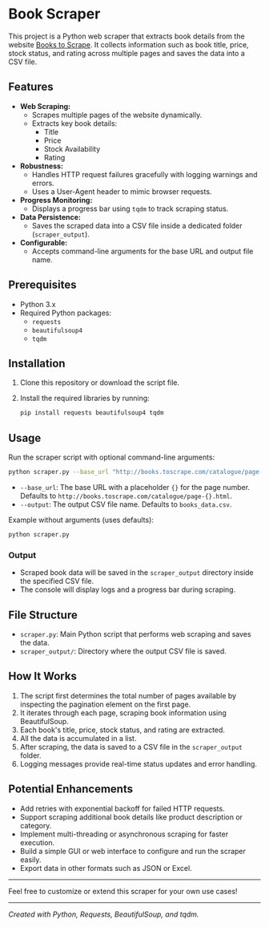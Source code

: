 
# Book Scraper

This project is a Python web scraper that extracts book details from the website [Books to Scrape](http://books.toscrape.com). It collects information such as book title, price, stock status, and rating across multiple pages and saves the data into a CSV file.

## Features

- **Web Scraping:**
  - Scrapes multiple pages of the website dynamically.
  - Extracts key book details:
    - Title
    - Price
    - Stock Availability
    - Rating
- **Robustness:**
  - Handles HTTP request failures gracefully with logging warnings and errors.
  - Uses a User-Agent header to mimic browser requests.
- **Progress Monitoring:**
  - Displays a progress bar using `tqdm` to track scraping status.
- **Data Persistence:**
  - Saves the scraped data into a CSV file inside a dedicated folder (`scraper_output`).
- **Configurable:**
  - Accepts command-line arguments for the base URL and output file name.

## Prerequisites

- Python 3.x
- Required Python packages:
  - `requests`
  - `beautifulsoup4`
  - `tqdm`

## Installation

1. Clone this repository or download the script file.

2. Install the required libraries by running:
    ```bash
    pip install requests beautifulsoup4 tqdm
    ```

## Usage

Run the scraper script with optional command-line arguments:

```bash
python scraper.py --base_url "http://books.toscrape.com/catalogue/page-{}.html" --output "books_data.csv"
```

- `--base_url`: The base URL with a placeholder `{}` for the page number. Defaults to `http://books.toscrape.com/catalogue/page-{}.html`.
- `--output`: The output CSV file name. Defaults to `books_data.csv`.

Example without arguments (uses defaults):

```bash
python scraper.py
```

### Output

- Scraped book data will be saved in the `scraper_output` directory inside the specified CSV file.
- The console will display logs and a progress bar during scraping.

## File Structure

- `scraper.py`: Main Python script that performs web scraping and saves the data.
- `scraper_output/`: Directory where the output CSV file is saved.

## How It Works

1. The script first determines the total number of pages available by inspecting the pagination element on the first page.
2. It iterates through each page, scraping book information using BeautifulSoup.
3. Each book's title, price, stock status, and rating are extracted.
4. All the data is accumulated in a list.
5. After scraping, the data is saved to a CSV file in the `scraper_output` folder.
6. Logging messages provide real-time status updates and error handling.

## Potential Enhancements

- Add retries with exponential backoff for failed HTTP requests.
- Support scraping additional book details like product description or category.
- Implement multi-threading or asynchronous scraping for faster execution.
- Build a simple GUI or web interface to configure and run the scraper easily.
- Export data in other formats such as JSON or Excel.

---

Feel free to customize or extend this scraper for your own use cases!

---

*Created with Python, Requests, BeautifulSoup, and tqdm.*
